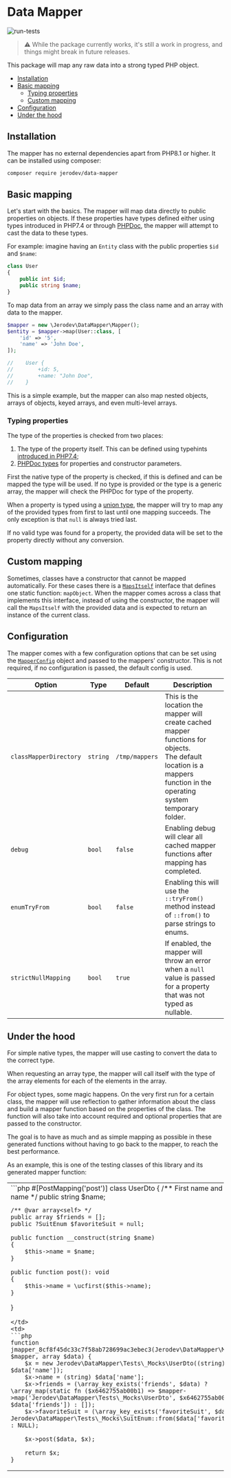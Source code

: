 # Data Mapper
![run-tests](https://github.com/jerodev/data-mapper/workflows/run-tests/badge.svg)

> :warning: While the package currently works, it's still a work in progress, and things might break in future releases.

This package will map any raw data into a strong typed PHP object.

- [Installation](#installation)
- [Basic mapping](#basic-mapping)
  - [Typing properties](#typing-properties)
  - [Custom mapping](#custom-mapping)
- [Configuration](#configuration)
- [Under the hood](#under-the-hood)

## Installation
The mapper has no external dependencies apart from PHP8.1 or higher. It can be installed using composer:

```bash
composer require jerodev/data-mapper
```

## Basic mapping
Let's start with the basics. The mapper will map data directly to public properties on objects. If these properties have
types defined either using types introduced in PHP7.4 or through [PHPDoc](https://phpstan.org/writing-php-code/phpdoc-types), the mapper will attempt to cast the data to these
types.

For example: imagine having an `Entity` class with the public properties `$id` and `$name`:

```php
class User
{
    public int $id;
    public string $name;
}
```

To map data from an array we simply pass the class name and an array with data to the mapper.

```php
$mapper = new \Jerodev\DataMapper\Mapper();
$entity = $mapper->map(User::class, [
    'id' => '5',
    'name' => 'John Doe',
]);

//    User {
//        +id: 5,
//        +name: "John Doe",
//    }
```

This is a simple example, but the mapper can also map nested objects, arrays of objects, keyed arrays, and even multi-level arrays.

### Typing properties
The type of the properties is checked from two places:
1. The type of the property itself. This can be defined using typehints [introduced in PHP7.4](https://wiki.php.net/rfc/typed_properties_v2);
2. [PHPDoc types](https://phpstan.org/writing-php-code/phpdoc-types) for properties and constructor parameters.

First the native type of the property is checked, if this is defined and can be mapped the type will be used.
If no type is provided or the type is a generic array, the mapper will check the PHPDoc for type of the property.

When a property is typed using a [union type](https://wiki.php.net/rfc/union_types_v2), the mapper will try to map any
of the provided types from first to last until one mapping succeeds. The only exception is that `null` is always tried
last.

If no valid type was found for a property, the provided data will be set to the property directly without any
conversion.

## Custom mapping
Sometimes, classes have a constructor that cannot be mapped automatically. For these cases there is a
[`MapsItself`](https://github.com/jerodev/data-mapper/blob/master/src/MapsItself.php) interface that defines one
static function: `mapObject`.
When the mapper comes across a class that implements this interface, instead of using the constructor, the mapper will
call the `MapsItself` with the provided data and is expected to return an instance of the current class.

## Configuration
The mapper comes with a few configuration options that can be set using the [`MapperConfig`](https://github.com/jerodev/data-mapper/blob/master/src/MapperConfig.php)
object and passed to the mappers' constructor. This is not required, if no configuration is passed, the default config
is used.

| Option                 | Type     | Default        | Description                                                                                                                                                                |
|------------------------|----------|----------------|----------------------------------------------------------------------------------------------------------------------------------------------------------------------------|
| `classMapperDirectory` | `string` | `/tmp/mappers` | This is the location the mapper will create cached mapper functions for objects.<br />The default location is a mappers function in the operating system temporary folder. |
| `debug`                | `bool`   | `false`        | Enabling debug will clear all cached mapper functions after mapping has completed.                                                                                         |
| `enumTryFrom`          | `bool`   | `false`        | Enabling this will use the `::tryFrom()` method instead of `::from()` to parse strings to enums.                                                                           |
| `strictNullMapping`    | `bool`   | `true`         | If enabled, the mapper will throw an error when a `null` value is passed for a property that was not typed as nullable.                                                    |

## Under the hood
For simple native types, the mapper will use casting to convert the data to the correct type.

When requesting an array type, the mapper will call itself with the type of the array elements for each of the elements in the
array.

For object types, some magic happens. On the very first run for a certain class, the mapper will use reflection to
gather information about the class and build a mapper function based on the properties of the class.
The function will also take into account required and optional properties that are passed to the constructor.

The goal is to have as much and as simple mapping as possible in these generated functions without having to go back
to the mapper, to reach the best performance.

As an example, this is one of the testing classes of this library and its generated mapper function:

<table>
<tr>
<td>
```php
#[PostMapping('post')]
class UserDto
{
    /** First name and last name */
    public string $name;

    /** @var array<self> */
    public array $friends = [];
    public ?SuitEnum $favoriteSuit = null;

    public function __construct(string $name)
    {
        $this->name = $name;
    }

    public function post(): void
    {
        $this->name = \ucfirst($this->name);
    }
}
```
</td>
<td>
```php
function jmapper_8cf8f45dc33c7f58ab728699ac3ebec3(Jerodev\DataMapper\Mapper $mapper, array $data) {
    $x = new Jerodev\DataMapper\Tests\_Mocks\UserDto((string) $data['name']);
    $x->name = (string) $data['name'];
    $x->friends = (\array_key_exists('friends', $data) ? \array_map(static fn ($x6462755ab00b1) => $mapper->map('Jerodev\DataMapper\Tests\_Mocks\UserDto', $x6462755ab00b1), $data['friends']) : []);
    $x->favoriteSuit = (\array_key_exists('favoriteSuit', $data) ? Jerodev\DataMapper\Tests\_Mocks\SuitEnum::from($data['favoriteSuit']) : NULL);

    $x->post($data, $x);

    return $x;
}
```
</td>
</tr>
</table>

